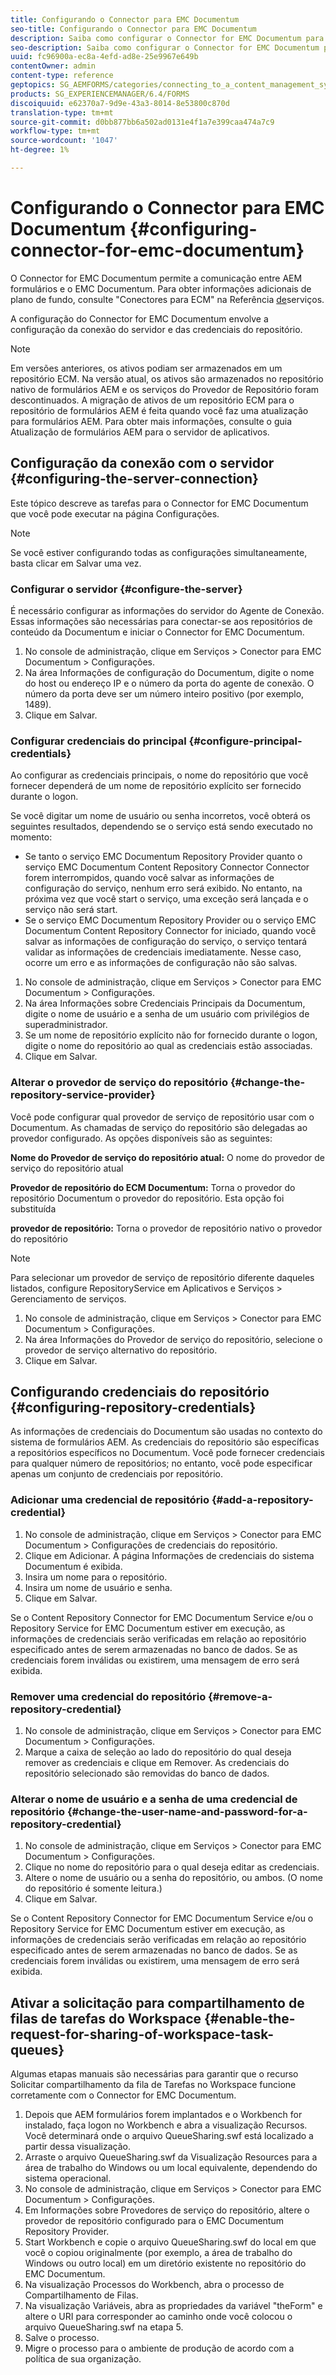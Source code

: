 ```yaml
---
title: Configurando o Connector para EMC Documentum
seo-title: Configurando o Connector para EMC Documentum
description: Saiba como configurar o Connector for EMC Documentum para permitir a comunicação entre os formulários AEM e o EMC Documentum.
seo-description: Saiba como configurar o Connector for EMC Documentum para permitir a comunicação entre os formulários AEM e o EMC Documentum.
uuid: fc96900a-ec8a-4efd-ad8e-25e9967e649b
contentOwner: admin
content-type: reference
geptopics: SG_AEMFORMS/categories/connecting_to_a_content_management_system
products: SG_EXPERIENCEMANAGER/6.4/FORMS
discoiquuid: e62370a7-9d9e-43a3-8014-8e53800c870d
translation-type: tm+mt
source-git-commit: d0bb877bb6a502ad0131e4f1a7e399caa474a7c9
workflow-type: tm+mt
source-wordcount: '1047'
ht-degree: 1%

---
```



# Configurando o Connector para EMC Documentum {#configuring-connector-for-emc-documentum}

O Connector for EMC Documentum permite a comunicação entre AEM formulários e o EMC Documentum. Para obter informações adicionais de plano de fundo, consulte &quot;Conectores para ECM&quot; na Referência [de](https://www.adobe.com/go/learn_aemforms_services_63)serviços.

A configuração do Connector for EMC Documentum envolve a configuração da conexão do servidor e das credenciais do repositório.

>[!NOTE]
>
>Em versões anteriores, os ativos podiam ser armazenados em um repositório ECM. Na versão atual, os ativos são armazenados no repositório nativo de formulários AEM e os serviços do Provedor de Repositório foram descontinuados. A migração de ativos de um repositório ECM para o repositório de formulários AEM é feita quando você faz uma atualização para formulários AEM. Para obter mais informações, consulte o guia Atualização de formulários AEM para o servidor de aplicativos.

## Configuração da conexão com o servidor {#configuring-the-server-connection}

Este tópico descreve as tarefas para o Connector for EMC Documentum que você pode executar na página Configurações.

>[!NOTE]
>
>Se você estiver configurando todas as configurações simultaneamente, basta clicar em Salvar uma vez.

### Configurar o servidor {#configure-the-server}

É necessário configurar as informações do servidor do Agente de Conexão. Essas informações são necessárias para conectar-se aos repositórios de conteúdo da Documentum e iniciar o Connector for EMC Documentum.

1. No console de administração, clique em Serviços > Conector para EMC Documentum > Configurações.
1. Na área Informações de configuração do Documentum, digite o nome do host ou endereço IP e o número da porta do agente de conexão. O número da porta deve ser um número inteiro positivo (por exemplo, 1489).
1. Clique em Salvar.

### Configurar credenciais do principal {#configure-principal-credentials}

Ao configurar as credenciais principais, o nome do repositório que você fornecer dependerá de um nome de repositório explícito ser fornecido durante o logon.

Se você digitar um nome de usuário ou senha incorretos, você obterá os seguintes resultados, dependendo se o serviço está sendo executado no momento:

* Se tanto o serviço EMC Documentum Repository Provider quanto o serviço EMC Documentum Content Repository Connector Connector forem interrompidos, quando você salvar as informações de configuração do serviço, nenhum erro será exibido. No entanto, na próxima vez que você start o serviço, uma exceção será lançada e o serviço não será start.
* Se o serviço EMC Documentum Repository Provider ou o serviço EMC Documentum Content Repository Connector for iniciado, quando você salvar as informações de configuração do serviço, o serviço tentará validar as informações de credenciais imediatamente. Nesse caso, ocorre um erro e as informações de configuração não são salvas.

1. No console de administração, clique em Serviços > Conector para EMC Documentum > Configurações.
1. Na área Informações sobre Credenciais Principais da Documentum, digite o nome de usuário e a senha de um usuário com privilégios de superadministrador.
1. Se um nome de repositório explícito não for fornecido durante o logon, digite o nome do repositório ao qual as credenciais estão associadas.
1. Clique em Salvar.

### Alterar o provedor de serviço do repositório {#change-the-repository-service-provider}

Você pode configurar qual provedor de serviço de repositório usar com o Documentum. As chamadas de serviço do repositório são delegadas ao provedor configurado. As opções disponíveis são as seguintes:

**Nome do Provedor de serviço do repositório atual:** O nome do provedor de serviço do repositório atual

**Provedor de repositório do ECM Documentum:** Torna o provedor do repositório Documentum o provedor do repositório. Esta opção foi substituída

**provedor de repositório:** Torna o provedor de repositório nativo o provedor do repositório

>[!NOTE]
>
>Para selecionar um provedor de serviço de repositório diferente daqueles listados, configure RepositoryService em Aplicativos e Serviços > Gerenciamento de serviços. <!-- Fix broken link (See Managing Services) -->

1. No console de administração, clique em Serviços > Conector para EMC Documentum > Configurações.
1. Na área Informações do Provedor de serviço do repositório, selecione o provedor de serviço alternativo do repositório.
1. Clique em Salvar.

## Configurando credenciais do repositório {#configuring-repository-credentials}

As informações de credenciais do Documentum são usadas no contexto do sistema de formulários AEM. As credenciais do repositório são específicas a repositórios específicos no Documentum. Você pode fornecer credenciais para qualquer número de repositórios; no entanto, você pode especificar apenas um conjunto de credenciais por repositório.

### Adicionar uma credencial de repositório {#add-a-repository-credential}

1. No console de administração, clique em Serviços > Conector para EMC Documentum > Configurações de credenciais do repositório.
1. Clique em Adicionar. A página Informações de credenciais do sistema Documentum é exibida.
1. Insira um nome para o repositório.
1. Insira um nome de usuário e senha.
1. Clique em Salvar.

Se o Content Repository Connector for EMC Documentum Service e/ou o Repository Service for EMC Documentum estiver em execução, as informações de credenciais serão verificadas em relação ao repositório especificado antes de serem armazenadas no banco de dados. Se as credenciais forem inválidas ou existirem, uma mensagem de erro será exibida.

### Remover uma credencial do repositório {#remove-a-repository-credential}

1. No console de administração, clique em Serviços > Conector para EMC Documentum > Configurações.
1. Marque a caixa de seleção ao lado do repositório do qual deseja remover as credenciais e clique em Remover. As credenciais do repositório selecionado são removidas do banco de dados.

### Alterar o nome de usuário e a senha de uma credencial de repositório {#change-the-user-name-and-password-for-a-repository-credential}

1. No console de administração, clique em Serviços > Conector para EMC Documentum > Configurações.
1. Clique no nome do repositório para o qual deseja editar as credenciais.
1. Altere o nome de usuário ou a senha do repositório, ou ambos. (O nome do repositório é somente leitura.)
1. Clique em Salvar.

Se o Content Repository Connector for EMC Documentum Service e/ou o Repository Service for EMC Documentum estiver em execução, as informações de credenciais serão verificadas em relação ao repositório especificado antes de serem armazenadas no banco de dados. Se as credenciais forem inválidas ou existirem, uma mensagem de erro será exibida.

## Ativar a solicitação para compartilhamento de filas de tarefas do Workspace {#enable-the-request-for-sharing-of-workspace-task-queues}

Algumas etapas manuais são necessárias para garantir que o recurso Solicitar compartilhamento da fila de Tarefas no Workspace funcione corretamente com o Connector for EMC Documentum.

1. Depois que AEM formulários forem implantados e o Workbench for instalado, faça logon no Workbench e abra a visualização Recursos. Você determinará onde o arquivo QueueSharing.swf está localizado a partir dessa visualização.
1. Arraste o arquivo QueueSharing.swf da Visualização Resources para a área de trabalho do Windows ou um local equivalente, dependendo do sistema operacional.
1. No console de administração, clique em Serviços > Conector para EMC Documentum > Configurações.
1. Em Informações sobre Provedores de serviço do repositório, altere o provedor de repositório configurado para o EMC Documentum Repository Provider.
1. Start Workbench e copie o arquivo QueueSharing.swf do local em que você o copiou originalmente (por exemplo, a área de trabalho do Windows ou outro local) em um diretório existente no repositório do EMC Documentum.
1. Na visualização Processos do Workbench, abra o processo de Compartilhamento de Filas.
1. Na visualização Variáveis, abra as propriedades da variável &quot;theForm&quot; e altere o URI para corresponder ao caminho onde você colocou o arquivo QueueSharing.swf na etapa 5.
1. Salve o processo.
1. Migre o processo para o ambiente de produção de acordo com a política de sua organização.

